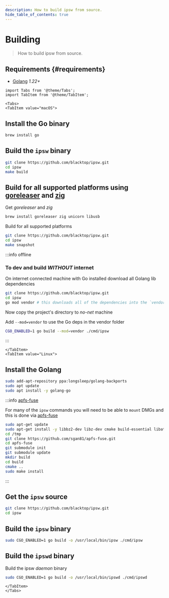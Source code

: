 ```yaml
---
description: How to build ipsw from source.
hide_table_of_contents: true
---
```


# Building

> How to build ipsw from source.

## Requirements {#requirements}

- [Golang](https://go.dev/dl/) *1.22+*

```mdx-code-block
import Tabs from '@theme/Tabs';
import TabItem from '@theme/TabItem';
```

```mdx-code-block
<Tabs>
<TabItem value="macOS">
```

## Install the Go binary

```bash
brew install go
```

## Build the `ipsw` binary

```bash
git clone https://github.com/blacktop/ipsw.git
cd ipsw
make build
```

## Build for all supported platforms using [goreleaser](https://goreleaser.com) and [zig](https://ziglang.org)

Get *goreleaser* and *zig*

```bash
brew install goreleaser zig unicorn libusb
```

Build for all supported platforms

```bash
git clone https://github.com/blacktop/ipsw.git
cd ipsw
make snapshot
```

:::info offline

### To dev and build *WITHOUT* internet

On internet connected machine with Go installed download all Golang lib dependencies

```bash
git clone https://github.com/blacktop/ipsw.git
cd ipsw
go mod vendor # this downloads all of the dependencies into the `vendor` folder
```

Now copy the project's directory to _no-net_ machine

Add `--mod=vendor` to use the Go deps in the vendor folder

```bash
CGO_ENABLED=1 go build --mod=vendor ./cmd/ipsw
```

:::

```mdx-code-block
</TabItem>
<TabItem value="Linux">
```
## Install the Golang

```bash
sudo add-apt-repository ppa:longsleep/golang-backports
sudo apt update
sudo apt install -y golang-go
```

:::info [apfs-fuse](https://github.com/sgan81/apfs-fuse)

For many of the `ipsw` commands you will need to be able to `mount` DMGs and this is done via [apfs-fuse](https://github.com/sgan81/apfs-fuse)

```bash
sudo apt-get update
sudo apt-get install -y libbz2-dev libz-dev cmake build-essential libattr1-dev libfuse3-dev fuse3 tzdataxz-utils bzip2 unzip lzma
cd /tmp
git clone https://github.com/sgan81/apfs-fuse.git
cd apfs-fuse
git submodule init
git submodule update
mkdir build
cd build
cmake ..
sudo make install
```
:::

## Get the `ipsw` source

```bash
git clone https://github.com/blacktop/ipsw.git
cd ipsw
```

## Build the `ipsw` binary

```bash
sudo CGO_ENABLED=1 go build -o /usr/local/bin/ipsw ./cmd/ipsw
```

## Build the `ipswd` binary

Build the ipsw *daemon* binary

```bash
sudo CGO_ENABLED=1 go build -o /usr/local/bin/ipswd ./cmd/ipswd
```

```mdx-code-block
</TabItem>
</Tabs>
```